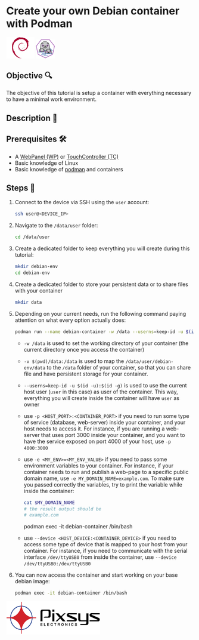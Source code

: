 Create your own Debian container with Podman
===========
<p align="left">
	<img src="assets/debian-logo.png" width="15%">
	<img src="assets/podman-logo.png" width="10%">
</p>

## Objective 🔍
The objective of this tutorial is setup a container with everything necessary to have a minimal work environment.

## Description 📖

## Prerequisites 🛠️
- A [WebPanel (WP)](https://www.pixsys.net/hmi-e-ipc/webpanel) or [TouchController (TC)](https://www.pixsys.net/dispositivi-logica-programmabile/hmi-codesys)
- Basic knowledge of Linux
- Basic knowledge of [podman](https://podman.io/) and containers

## Steps 👣
1. Connect to the device via SSH using the `user` account:
	
	```bash
	ssh user@<DEVICE_IP>
	```

2. Navigate to the `/data/user` folder:

	```bash
	cd /data/user
	```

3. Create a dedicated folder to keep everything you will create during this tutorial:

	```bash
	mkdir debian-env
	cd debian-env
	```

4. Create a dedicated folder to store your persistent data or to share files with your container

	```bash
	mkdir data
	```

5. Depending on your current needs, run the following command paying attention on what every option actually does:

	```bash
	podman run --name debian-container -w /data --userns=keep-id -u $(id -u):$(id -g) -v $(pwd)/data:/data -p <HOST_PORT>:<CONTAINER_PORT> -e <MY_ENV>=<MY_ENV_VALUE> --device <HOST_DEVICE:<CONTAINER_DEVICE> docker.io/debian:latest
	```

	- `-w /data` is used to set the working directory of your container (the current directory once you access the container)

	- `-v $(pwd)/data:/data` is used to map the `/data/user/debian-env/data` to the `/data` folder of your container, so that you can share file and have persistent storage for your container.

	- `--userns=keep-id -u $(id -u):$(id -g)` is used to use the current host user (`user` in this case) as user of the container. This way, everything you will create inside the container will have `user` as owner

	- use `-p <HOST_PORT>:<CONTAINER_PORT>` if you need to run some type of service (database, web-server) inside your container, and your host needs to access it. For instance, if you are running a web-server that uses port 3000 inside your container, and you want to have the service exposed on port 4000 of your host, use `-p 4000:3000`

	- use `-e <MY_ENV>=<MY_ENV_VALUE>` if you need to pass some environment variables to your container. For instance, if your container needs to run and publish a web-page to a specific public domain name, use `-e MY_DOMAIN_NAME=example.com`. To make sure you passed correctly the variables, try to print the variable while inside the container:
		```bash
		cat $MY_DOMAIN_NAME
		# the result output should be
		# example.com
		```

		podman exec -it debian-container /bin/bash
	
	- use `--device <HOST_DEVICE:<CONTAINER_DEVICE>` if you need to access some type of device that is mapped to your host from your container. For instance, if you need to communicate with the serial interface `/dev/ttyUSB0` from inside the container, use `--device /dev/ttyUSB0:/dev/ttyUSB0`

6. You can now access the container and start working on your base debian image:
	```bash
	podman exec -it debian-container /bin/bash
	```

<img src="assets/pixsys-logo.png" width="50%">
